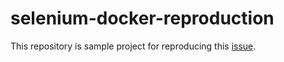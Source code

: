 # selenium-docker-reproduction

This repository is sample project for reproducing this [issue](https://github.com/SeleniumHQ/docker-selenium/issues/950).
